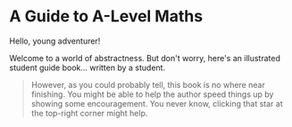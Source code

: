 # A Guide to A-Level Maths

Hello, young adventurer!

Welcome to a world of abstractness. But don't worry, here's an illustrated student guide book... written by a student.

> However, as you could probably tell, this book is no where near finishing. You might be able to help the author speed things up by showing some encouragement. You never know, clicking that star at the top-right corner might help.
